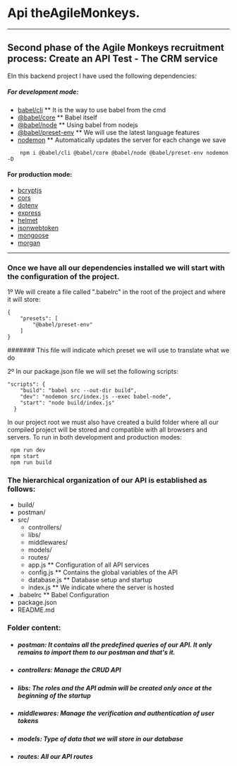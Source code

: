 # Api theAgileMonkeys.
***
## Second phase of the Agile Monkeys recruitment process: Create an API Test - The CRM service

EIn this backend project I have used the following dependencies:
 ##### For development mode:
- [babel/cli](https://babeljs.io/docs/en/babel-cli) ** It is the way to use babel from the cmd
- [@babel/core](https://babeljs.io/docs/en/babel-core) ** Babel itself
- [@babel/node](https://babeljs.io/docs/en/babel-node) ** Using babel from nodejs
- [@babel/preset-env](https://babeljs.io/docs/en/babel-preset-env) ** We will use the latest language features
- [nodemon](https://www.npmjs.com/package/nodemon) ** Automatically updates the server for each change we save

```
    npm i @babel/cli @babel/core @babel/node @babel/preset-env nodemon -D
```

#### For production mode:
- [bcryptjs]()
- [cors]()
- [dotenv]()
- [express]()
- [helmet]()
- [jsonwebtoken]()
- [mongoose]()
- [morgan]()

***
### Once we have all our dependencies installed we will start with the configuration of the project.

1º We will create a file called ".babelrc" in the root of the project and where it will store:

```
{
    "presets": [
        "@babel/preset-env"
    ]
}
```
####### This file will indicate which preset we will use to translate what we do

2º In our package.json file we will set the following scripts:
```
"scripts": {
    "build": "babel src --out-dir build",
    "dev": "nodemon src/index.js --exec babel-node",
    "start": "node build/index.js"
  }
```
In our project root we must also have created a build folder where all our compiled project will be stored and compatible with all browsers and servers. To run in both development and production modes:
```
 npm run dev 
 npm start
 npm run build
```
### The hierarchical organization of our API is established as follows:
 * build/
 * postman/
 * src/
    * controllers/ 
    * libs/ 
    * middlewares/ 
    * models/ 
    * routes/ 
    * app.js ** Configuration of all API services
    * config.js ** Contains the global variables of the API
    * database.js ** Database setup and startup
    * index.js ** We indicate where the server is hosted
* .babelrc ** Babel Configuration
* package.json
* README.md

### Folder content:
- ##### postman: It contains all the predefined queries of our API. It only remains to import them to our postman and that's it.
- ##### controllers: Manage the CRUD API
- ##### libs: The roles and the API admin will be created only once at the beginning of the startup
- ##### middlewares: Manage the verification and authentication of user tokens
- ##### models: Type of data that we will store in our database
- ##### routes: All our API routes
